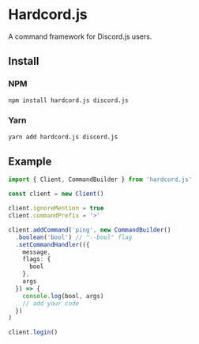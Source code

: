 # Hardcord.js

A command framework for Discord.js users.

## Install

### NPM

```bash
npm install hardcord.js discord.js
```

### Yarn

```bash
yarn add hardcord.js discord.js
```

## Example

```ts
import { Client, CommandBuilder } from 'hardcord.js'

const client = new Client()

client.ignoreMention = true
client.commandPrefix = '>'

client.addCommand('ping', new CommandBuilder()
  .boolean('bool') // "--bool" flag
  .setCommandHandler(({
    message,
    flags: {
      bool
    },
    args
  }) => {
    console.log(bool, args)
    // add your code
  })
)

client.login()
```
